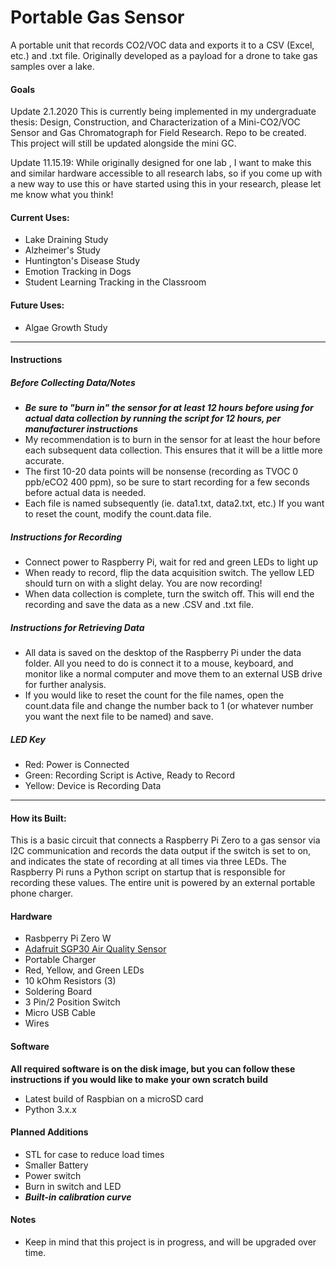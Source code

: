 # Portable Gas Sensor
A portable unit that records CO2/VOC data and exports it to a CSV (Excel, etc.) and .txt file. 
Originally developed as a payload for a drone to take gas samples over a lake. 
 
 
 #### Goals
 Update 2.1.2020
 This is currently being implemented in my undergraduate thesis: Design, Construction, and Characterization of a Mini-CO2/VOC Sensor and Gas Chromatograph for Field Research. Repo to be created. This project will still be updated alongside the mini GC. 
 
 Update 11.15.19:
 While originally designed for one lab , I want to make this and similar hardware accessible to all research labs, so if you come up with a new way to use this or have started using this in your research, please let me know what you think! 
 #### Current Uses:
  - Lake Draining Study
  - Alzheimer's Study
  - Huntington's Disease Study
  - Emotion Tracking in Dogs
  - Student Learning Tracking in the Classroom
  
  #### Future Uses:
  - Algae Growth Study
 ------
  #### Instructions 
  ##### Before Collecting Data/Notes
  - ___Be sure to "burn in" the sensor for at least 12 hours before using for actual data collection by running the script for 12 hours, per manufacturer instructions___
  - My recommendation is to burn in the sensor for at least the hour before each subsequent data collection. This ensures that it will be a little more accurate. 
  - The first 10-20 data points will be nonsense (recording as TVOC 0 ppb/eCO2 400 ppm), so be sure to start recording for a few seconds before actual data is needed.
  - Each file is named subsequently (ie. data1.txt, data2.txt, etc.) If you want to reset the count, modify the count.data file. 
  
  ##### Instructions for Recording
 - Connect power to Raspberry Pi, wait for red and green LEDs to light up
 - When ready to record, flip the data acquisition switch. The yellow LED should turn on with a slight delay. You are now recording!
 - When data collection is complete, turn the switch off. This will end the recording and save the data as a new .CSV and .txt file. 
  ##### Instructions for Retrieving Data 
- All data is saved on the desktop of the Raspberry Pi under the data folder. All  you need to do is connect it to a mouse, keyboard, and monitor like a normal computer and move them to an external USB drive for further analysis. 
- If you would like to reset the count for the file names, open the count.data file and change the number back to 1 (or whatever number you want the next file to be named) and save. 

##### LED Key
- Red: Power is Connected
- Green: Recording Script is Active, Ready to Record
- Yellow: Device is Recording Data

-------



#### How its Built:
 This is a basic circuit that connects a Raspberry Pi Zero to a gas sensor via I2C communication and records the data output if the switch is set to on, and indicates the state of recording at all times via three LEDs. The Raspberry Pi runs a Python script on startup that is responsible for recording these values.  The entire unit is powered by an external portable phone charger. 
 
#### Hardware
- Rasbperry Pi Zero W
- [Adafruit SGP30 Air Quality Sensor](https://www.adafruit.com/product/3709)
- Portable Charger
- Red, Yellow, and Green LEDs
- 10 kOhm Resistors  (3)
- Soldering Board
- 3 Pin/2 Position Switch
- Micro USB Cable
- Wires

#### Software
 __All required software is on the disk image, but you can follow these instructions if you would like to make your own scratch build__
- Latest build of Raspbian on a microSD card
- Python 3.x.x


#### Planned Additions
 - STL for case to reduce load times
 - Smaller Battery
 - Power switch
 - Burn in switch and LED
 - ___Built-in calibration curve___
 
#### Notes
- Keep in mind that this project is in progress, and will be upgraded over time. 
 

